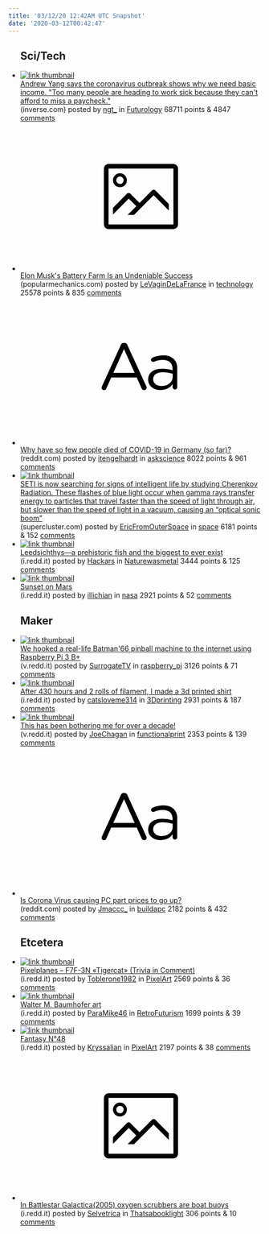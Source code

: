 ```yaml
---
title: '03/12/20 12:42AM UTC Snapshot'
date: '2020-03-12T00:42:47'
---
```

<ul>
<h2>Sci/Tech</h2>

<li><a href='https://www.inverse.com/innovation/basic-income-coronavirus'><img src='https://b.thumbs.redditmedia.com/qcKGiX3Oelqmv5ivWvXLjPxLTQrdH4O-zFWXI9pQD-Y.jpg' alt='link thumbnail'></a><div><div class='linkTitle'><a href='https://www.inverse.com/innovation/basic-income-coronavirus'>Andrew Yang says the coronavirus outbreak shows why we need basic income. "Too many people are heading to work sick because they can't afford to miss a paycheck."</a></div>(inverse.com) posted by <a href='https://www.reddit.com/user/ngt_'>ngt_</a> in <a href='https://www.reddit.com/r/Futurology'>Futurology</a> 68711 points & 4847 <a href='https://www.reddit.com/r/Futurology/comments/fgwlwx/andrew_yang_says_the_coronavirus_outbreak_shows/'>comments</a></div></li>

<li><a href='https://www.popularmechanics.com/science/a31350880/elon-musk-battery-farm/'><svg version='1.1' viewBox='-34 -14 104 64' preserveAspectRatio='xMidYMid meet' xmlns='http://www.w3.org/2000/svg' xmlns:xlink='http://www.w3.org/1999/xlink'>
    <title>link thumbnail</title>
    <path d='M32,4H4A2,2,0,0,0,2,6V30a2,2,0,0,0,2,2H32a2,2,0,0,0,2-2V6A2,2,0,0,0,32,4ZM4,30V6H32V30Z'></path>
    <path d='M8.92,14a3,3,0,1,0-3-3A3,3,0,0,0,8.92,14Zm0-4.6A1.6,1.6,0,1,1,7.33,11,1.6,1.6,0,0,1,8.92,9.41Z'></path>
    <path d='M22.78,15.37l-5.4,5.4-4-4a1,1,0,0,0-1.41,0L5.92,22.9v2.83l6.79-6.79L16,22.18l-3.75,3.75H15l8.45-8.45L30,24V21.18l-5.81-5.81A1,1,0,0,0,22.78,15.37Z'></path>
    </svg></a><div><div class='linkTitle'><a href='https://www.popularmechanics.com/science/a31350880/elon-musk-battery-farm/'>Elon Musk's Battery Farm Is an Undeniable Success</a></div>(popularmechanics.com) posted by <a href='https://www.reddit.com/user/LeVaginDeLaFrance'>LeVaginDeLaFrance</a> in <a href='https://www.reddit.com/r/technology'>technology</a> 25578 points & 835 <a href='https://www.reddit.com/r/technology/comments/fgxzjk/elon_musks_battery_farm_is_an_undeniable_success/'>comments</a></div></li>

<li><a href='https://www.reddit.com/r/askscience/comments/fguheu/why_have_so_few_people_died_of_covid19_in_germany/'><svg version='1.1' viewBox='-34 -12 104 64' preserveAspectRatio='xMidYMid slice' xmlns='http://www.w3.org/2000/svg' xmlns:xlink='http://www.w3.org/1999/xlink'>
    <title>text link thumbnail</title>
    <path d='M12.19,8.84a1.45,1.45,0,0,0-1.4-1h-.12a1.46,1.46,0,0,0-1.42,1L1.14,26.56a1.29,1.29,0,0,0-.14.59,1,1,0,0,0,1,1,1.12,1.12,0,0,0,1.08-.77l2.08-4.65h11l2.08,4.59a1.24,1.24,0,0,0,1.12.83,1.08,1.08,0,0,0,1.08-1.08,1.64,1.64,0,0,0-.14-.57ZM6.08,20.71l4.59-10.22,4.6,10.22Z'>
    </path>
    <path d='M32.24,14.78A6.35,6.35,0,0,0,27.6,13.2a11.36,11.36,0,0,0-4.7,1,1,1,0,0,0-.58.89,1,1,0,0,0,.94.92,1.23,1.23,0,0,0,.39-.08,8.87,8.87,0,0,1,3.72-.81c2.7,0,4.28,1.33,4.28,3.92v.5a15.29,15.29,0,0,0-4.42-.61c-3.64,0-6.14,1.61-6.14,4.64v.05c0,2.95,2.7,4.48,5.37,4.48a6.29,6.29,0,0,0,5.19-2.48V26.9a1,1,0,0,0,1,1,1,1,0,0,0,1-1.06V19A5.71,5.71,0,0,0,32.24,14.78Zm-.56,7.7c0,2.28-2.17,3.89-4.81,3.89-1.94,0-3.61-1.06-3.61-2.86v-.06c0-1.8,1.5-3,4.2-3a15.2,15.2,0,0,1,4.22.61Z'>
    </path>
    </svg></a><div><div class='linkTitle'><a href='https://www.reddit.com/r/askscience/comments/fguheu/why_have_so_few_people_died_of_covid19_in_germany/'>Why have so few people died of COVID-19 in Germany (so far)?</a></div>(reddit.com) posted by <a href='https://www.reddit.com/user/itengelhardt'>itengelhardt</a> in <a href='https://www.reddit.com/r/askscience'>askscience</a> 8022 points & 961 <a href='https://www.reddit.com/r/askscience/comments/fguheu/why_have_so_few_people_died_of_covid19_in_germany/'>comments</a></div></li>

<li><a href='https://www.supercluster.com/editorial/listening-for-aliens-with-laser-light'><img src='https://b.thumbs.redditmedia.com/4QN63I4fqcB6HSlcFfPdKlwtwrcV2P42U0wLhgMIvyI.jpg' alt='link thumbnail'></a><div><div class='linkTitle'><a href='https://www.supercluster.com/editorial/listening-for-aliens-with-laser-light'>SETI is now searching for signs of intelligent life by studying Cherenkov Radiation. These flashes of blue light occur when gamma rays transfer energy to particles that travel faster than the speed of light through air, but slower than the speed of light in a vacuum, causing an “optical sonic boom”</a></div>(supercluster.com) posted by <a href='https://www.reddit.com/user/EricFromOuterSpace'>EricFromOuterSpace</a> in <a href='https://www.reddit.com/r/space'>space</a> 6181 points & 152 <a href='https://www.reddit.com/r/space/comments/fgx15f/seti_is_now_searching_for_signs_of_intelligent/'>comments</a></div></li>

<li><a href='https://i.redd.it/cb8ekpf7myl41.jpg'><img src='https://b.thumbs.redditmedia.com/SkTfvTfe3lJzbtaJfcZyr3RD76McqzYJmr3U5RIdCDk.jpg' alt='link thumbnail'></a><div><div class='linkTitle'><a href='https://i.redd.it/cb8ekpf7myl41.jpg'>Leedsichthys—a prehistoric fish and the biggest to ever exist</a></div>(i.redd.it) posted by <a href='https://www.reddit.com/user/Hackars'>Hackars</a> in <a href='https://www.reddit.com/r/Naturewasmetal'>Naturewasmetal</a> 3444 points & 125 <a href='https://www.reddit.com/r/Naturewasmetal/comments/fgqgkm/leedsichthysa_prehistoric_fish_and_the_biggest_to/'>comments</a></div></li>

<li><a href='https://i.redd.it/vrl19kr982m41.gif'><img src='https://b.thumbs.redditmedia.com/oZj-oOHqvpcjBTkk-Egnn2oiGKr8CVO5y2Lrw3yyHZA.jpg' alt='link thumbnail'></a><div><div class='linkTitle'><a href='https://i.redd.it/vrl19kr982m41.gif'>Sunset on Mars</a></div>(i.redd.it) posted by <a href='https://www.reddit.com/user/illichian'>illichian</a> in <a href='https://www.reddit.com/r/nasa'>nasa</a> 2921 points & 52 <a href='https://www.reddit.com/r/nasa/comments/fgyoo9/sunset_on_mars/'>comments</a></div></li>

<h2>Maker</h2>

<li><a href='https://v.redd.it/0fq11yyma0m41'><img src='https://b.thumbs.redditmedia.com/dZt-oHaK3Z25HEqxNmKaVvLhGnrUyHRUzE4fO9WwypQ.jpg' alt='link thumbnail'></a><div><div class='linkTitle'><a href='https://v.redd.it/0fq11yyma0m41'>We hooked a real-life Batman'66 pinball machine to the internet using Raspberry Pi 3 B+</a></div>(v.redd.it) posted by <a href='https://www.reddit.com/user/SurrogateTV'>SurrogateTV</a> in <a href='https://www.reddit.com/r/raspberry_pi'>raspberry_pi</a> 3126 points & 71 <a href='https://www.reddit.com/r/raspberry_pi/comments/fgu1y4/we_hooked_a_reallife_batman66_pinball_machine_to/'>comments</a></div></li>

<li><a href='https://i.redd.it/15f1mpv7cyl41.jpg'><img src='https://b.thumbs.redditmedia.com/va7qHhqQ_BgOPcZx2pFBVj98ov-nhhsUqRTyoB_mCNo.jpg' alt='link thumbnail'></a><div><div class='linkTitle'><a href='https://i.redd.it/15f1mpv7cyl41.jpg'>After 430 hours and 2 rolls of filament, I made a 3d printed shirt</a></div>(i.redd.it) posted by <a href='https://www.reddit.com/user/catsloveme314'>catsloveme314</a> in <a href='https://www.reddit.com/r/3Dprinting'>3Dprinting</a> 2931 points & 187 <a href='https://www.reddit.com/r/3Dprinting/comments/fgv9pg/after_430_hours_and_2_rolls_of_filament_i_made_a/'>comments</a></div></li>

<li><a href='https://v.redd.it/638tctaah2m41'><img src='https://a.thumbs.redditmedia.com/J6fsZjxSxRTZ0tyvinUyeFK83ziz4tso0BsvK1IJHD4.jpg' alt='link thumbnail'></a><div><div class='linkTitle'><a href='https://v.redd.it/638tctaah2m41'>This has been bothering me for over a decade!</a></div>(v.redd.it) posted by <a href='https://www.reddit.com/user/JoeChagan'>JoeChagan</a> in <a href='https://www.reddit.com/r/functionalprint'>functionalprint</a> 2353 points & 139 <a href='https://www.reddit.com/r/functionalprint/comments/fgzh7u/this_has_been_bothering_me_for_over_a_decade/'>comments</a></div></li>

<li><a href='https://www.reddit.com/r/buildapc/comments/fgth9s/is_corona_virus_causing_pc_part_prices_to_go_up/'><svg version='1.1' viewBox='-34 -12 104 64' preserveAspectRatio='xMidYMid slice' xmlns='http://www.w3.org/2000/svg' xmlns:xlink='http://www.w3.org/1999/xlink'>
    <title>text link thumbnail</title>
    <path d='M12.19,8.84a1.45,1.45,0,0,0-1.4-1h-.12a1.46,1.46,0,0,0-1.42,1L1.14,26.56a1.29,1.29,0,0,0-.14.59,1,1,0,0,0,1,1,1.12,1.12,0,0,0,1.08-.77l2.08-4.65h11l2.08,4.59a1.24,1.24,0,0,0,1.12.83,1.08,1.08,0,0,0,1.08-1.08,1.64,1.64,0,0,0-.14-.57ZM6.08,20.71l4.59-10.22,4.6,10.22Z'>
    </path>
    <path d='M32.24,14.78A6.35,6.35,0,0,0,27.6,13.2a11.36,11.36,0,0,0-4.7,1,1,1,0,0,0-.58.89,1,1,0,0,0,.94.92,1.23,1.23,0,0,0,.39-.08,8.87,8.87,0,0,1,3.72-.81c2.7,0,4.28,1.33,4.28,3.92v.5a15.29,15.29,0,0,0-4.42-.61c-3.64,0-6.14,1.61-6.14,4.64v.05c0,2.95,2.7,4.48,5.37,4.48a6.29,6.29,0,0,0,5.19-2.48V26.9a1,1,0,0,0,1,1,1,1,0,0,0,1-1.06V19A5.71,5.71,0,0,0,32.24,14.78Zm-.56,7.7c0,2.28-2.17,3.89-4.81,3.89-1.94,0-3.61-1.06-3.61-2.86v-.06c0-1.8,1.5-3,4.2-3a15.2,15.2,0,0,1,4.22.61Z'>
    </path>
    </svg></a><div><div class='linkTitle'><a href='https://www.reddit.com/r/buildapc/comments/fgth9s/is_corona_virus_causing_pc_part_prices_to_go_up/'>Is Corona Virus causing PC part prices to go up?</a></div>(reddit.com) posted by <a href='https://www.reddit.com/user/Jmaccc_'>Jmaccc_</a> in <a href='https://www.reddit.com/r/buildapc'>buildapc</a> 2182 points & 432 <a href='https://www.reddit.com/r/buildapc/comments/fgth9s/is_corona_virus_causing_pc_part_prices_to_go_up/'>comments</a></div></li>

<h2>Etcetera</h2>

<li><a href='https://i.redd.it/ssb46tll80m41.png'><img src='https://b.thumbs.redditmedia.com/hDtKMtWjS2pgRcO2fjih_cV53CvtZKaQV36bI9xxYYU.jpg' alt='link thumbnail'></a><div><div class='linkTitle'><a href='https://i.redd.it/ssb46tll80m41.png'>Pixelplanes – F7F-3N «Tigercat» (Trivia in Comment)</a></div>(i.redd.it) posted by <a href='https://www.reddit.com/user/Toblerone1982'>Toblerone1982</a> in <a href='https://www.reddit.com/r/PixelArt'>PixelArt</a> 2569 points & 36 <a href='https://www.reddit.com/r/PixelArt/comments/fgtyh3/pixelplanes_f7f3n_tigercat_trivia_in_comment/'>comments</a></div></li>

<li><a href='https://i.redd.it/shnhuwq8p0m41.jpg'><img src='https://a.thumbs.redditmedia.com/XDqKjul6vf9ilsfLdzWdAFkkDgsIdHqcFT3Oqf7kWG8.jpg' alt='link thumbnail'></a><div><div class='linkTitle'><a href='https://i.redd.it/shnhuwq8p0m41.jpg'>Walter M. Baumhofer art</a></div>(i.redd.it) posted by <a href='https://www.reddit.com/user/ParaMike46'>ParaMike46</a> in <a href='https://www.reddit.com/r/RetroFuturism'>RetroFuturism</a> 1699 points & 39 <a href='https://www.reddit.com/r/RetroFuturism/comments/fgusbl/walter_m_baumhofer_art/'>comments</a></div></li>

<li><a href='https://i.redd.it/xasgp4eul2m41.gif'><img src='https://b.thumbs.redditmedia.com/hnNGBujB4hRlJz3N1C7gz-ifV9GVOyjxng6XZDmPBaE.jpg' alt='link thumbnail'></a><div><div class='linkTitle'><a href='https://i.redd.it/xasgp4eul2m41.gif'>Fantasy N°48</a></div>(i.redd.it) posted by <a href='https://www.reddit.com/user/Kryssalian'>Kryssalian</a> in <a href='https://www.reddit.com/r/PixelArt'>PixelArt</a> 2197 points & 38 <a href='https://www.reddit.com/r/PixelArt/comments/fgzwl3/fantasy_n48/'>comments</a></div></li>

<li><a href='https://i.redd.it/0qp6sasubyl41.png'><svg version='1.1' viewBox='-34 -14 104 64' preserveAspectRatio='xMidYMid meet' xmlns='http://www.w3.org/2000/svg' xmlns:xlink='http://www.w3.org/1999/xlink'>
    <title>link thumbnail</title>
    <path d='M32,4H4A2,2,0,0,0,2,6V30a2,2,0,0,0,2,2H32a2,2,0,0,0,2-2V6A2,2,0,0,0,32,4ZM4,30V6H32V30Z'></path>
    <path d='M8.92,14a3,3,0,1,0-3-3A3,3,0,0,0,8.92,14Zm0-4.6A1.6,1.6,0,1,1,7.33,11,1.6,1.6,0,0,1,8.92,9.41Z'></path>
    <path d='M22.78,15.37l-5.4,5.4-4-4a1,1,0,0,0-1.41,0L5.92,22.9v2.83l6.79-6.79L16,22.18l-3.75,3.75H15l8.45-8.45L30,24V21.18l-5.81-5.81A1,1,0,0,0,22.78,15.37Z'></path>
    </svg></a><div><div class='linkTitle'><a href='https://i.redd.it/0qp6sasubyl41.png'>In Battlestar Galactica(2005) oxygen scrubbers are boat buoys</a></div>(i.redd.it) posted by <a href='https://www.reddit.com/user/Selvetrica'>Selvetrica</a> in <a href='https://www.reddit.com/r/Thatsabooklight'>Thatsabooklight</a> 306 points & 10 <a href='https://www.reddit.com/r/Thatsabooklight/comments/fgpymv/in_battlestar_galactica2005_oxygen_scrubbers_are/'>comments</a></div></li>

</ul>
